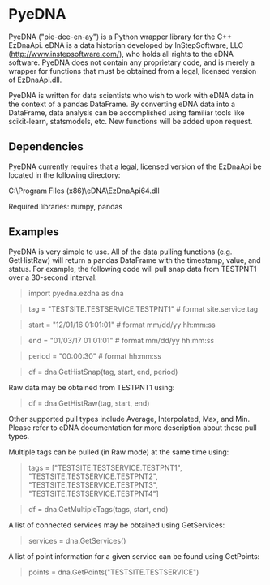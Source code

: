 # PyeDNA
PyeDNA ("pie-dee-en-ay") is a Python wrapper library for the C++ EzDnaApi. eDNA 
is a data historian developed by InStepSoftware, LLC (http://www.instepsoftware.com/), 
who holds all rights to the eDNA software. PyeDNA does not contain any proprietary code,
and is merely a wrapper for functions that must be obtained from a legal, licensed 
version of EzDnaApi.dll.

PyeDNA is written for data scientists who wish to work with eDNA data in the context of a
pandas DataFrame. By converting eDNA data into a DataFrame, data analysis can be 
accomplished using familiar tools like scikit-learn, statsmodels, etc. New functions 
will be added upon request.

## Dependencies
PyeDNA currently requires that a legal, licensed version of the EzDnaApi be 
located in the following directory:

C:\Program Files (x86)\eDNA\EzDnaApi64.dll

Required libraries: numpy, pandas

## Examples
PyeDNA is very simple to use. All of the data pulling functions (e.g. GetHistRaw)
will return a pandas DataFrame with the timestamp, value, and status. For example, 
the following code will pull snap data from TESTPNT1 over a 30-second interval:

> import pyedna.ezdna as dna

> tag = "TESTSITE.TESTSERVICE.TESTPNT1"      # format site.service.tag

> start = "12/01/16 01:01:01"                 # format mm/dd/yy hh:mm:ss

> end = "01/03/17 01:01:01"                   # format mm/dd/yy hh:mm:ss

> period = "00:00:30"                         # format hh:mm:ss

> df = dna.GetHistSnap(tag, start, end, period)

Raw data may be obtained from TESTPNT1 using:

> df = dna.GetHistRaw(tag, start, end)

Other supported pull types include Average, Interpolated, Max, and Min. Please
refer to eDNA documentation for more description about these pull types.

Multiple tags can be pulled (in Raw mode) at the same time using:

> tags = ["TESTSITE.TESTSERVICE.TESTPNT1", "TESTSITE.TESTSERVICE.TESTPNT2",
          "TESTSITE.TESTSERVICE.TESTPNT3", "TESTSITE.TESTSERVICE.TESTPNT4"]
		  
> df = dna.GetMultipleTags(tags, start, end)

A list of connected services may be obtained using GetServices:

> services = dna.GetServices()

A list of point information for a given service can be found using GetPoints:

> points = dna.GetPoints("TESTSITE.TESTSERVICE")

